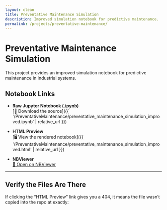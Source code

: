 ```yaml
---
layout: clean
title: Preventative Maintenance Simulation
description: Improved simulation notebook for predictive maintenance.
permalink: /projects/preventative-maintenance/
---
```


# Preventative Maintenance Simulation

This project provides an improved simulation notebook for predictive maintenance in industrial systems.

## Notebook Links

- **Raw Jupyter Notebook (.ipynb)**  
  [📓 Download the source]({{ '/PreventativeMaintenance/preventative_maintenance_simulation_improved.ipynb' | relative_url }})

- **HTML Preview**  
  [🖥️ View the rendered notebook]({{ '/PreventativeMaintenance/preventative_maintenance_simulation_improved.html' | relative_url }})

- **NBViewer**  
  [🔗 Open on NBViewer](https://nbviewer.jupyter.org/github/realjariolehtonen/realjariolehtonen.github.io/blob/main/PreventativeMaintenance/preventative_maintenance_simulation_improved.ipynb)

---

## Verify the Files Are There

If clicking the “HTML Preview” link gives you a 404, it means the file wasn’t copied into the repo at exactly:

